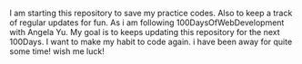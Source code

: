 I am starting this repository to save my practice codes. Also to keep a track of regular updates for fun.
As i am following 100DaysOfWebDevelopment with Angela Yu. My goal is to keeps updating this repository for the next 100Days.
I want to make my habit to code again. i have been away for quite some time!
wish me luck!
